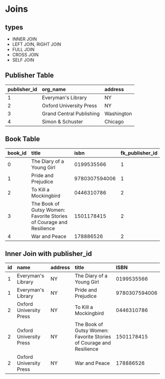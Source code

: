 # Joins
## types
* INNER JOIN
* LEFT JOIN, RIGHT JOIN
* FULL JOIN
* CROSS JOIN
* SELF JOIN


## Publisher Table

| publisher\_id | org\_name | address |
| :--- | :--- | :--- |
| 1 | Everyman's Library | NY |
| 2 | Oxford University Press | NY |
| 3 | Grand Central Publishing | Washington |
| 4 | Simon & Schuster | Chicago |


## Book Table

| book\_id | title | isbn | fk\_publisher\_id |
| :--- | :--- | :--- | :--- |
| 0 | The Diary of a Young Girl | 0199535566 | 1 |
| 1 | Pride and Prejudice | 9780307594006 | 1 |
| 2 | To Kill a Mockingbird | 0446310786 | 2 |
| 3 | The Book of Gutsy Women: Favorite Stories of Courage and Resilience | 1501178415 | 2 |
| 4 | War and Peace | 178886526 | 2 |

## Inner Join with publisher_id

| id | name | address | title | ISBN |
| :--- | :--- | :--- | :--- | :--- |
| 1 | Everyman's Library | NY | The Diary of a Young Girl | 0199535566 | 
| 1 | Everyman's Library | NY | Pride and Prejudice | 9780307594006 |
| 2 | Oxford University Press | NY | To Kill a Mockingbird | 0446310786 |
| 2 | Oxford University Press | NY | The Book of Gutsy Women: Favorite Stories of Courage and Resilience | 1501178415 |
| 2 | Oxford University Press | NY | War and Peace | 178886526 |

